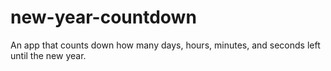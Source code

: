# new-year-countdown
An app that counts down how many days, hours, minutes, and seconds left until the new year. 
